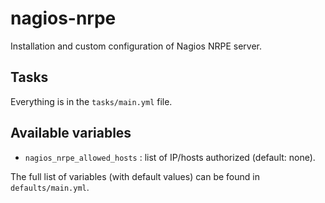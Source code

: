 # nagios-nrpe

Installation and custom configuration of Nagios NRPE server.

## Tasks

Everything is in the `tasks/main.yml` file.

## Available variables

* `nagios_nrpe_allowed_hosts` : list of IP/hosts authorized (default: none).

The full list of variables (with default values) can be found in `defaults/main.yml`.
